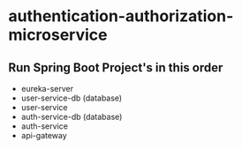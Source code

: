 # authentication-authorization-microservice

## Run Spring Boot Project's in this order

- eureka-server
- user-service-db (database)
- user-service
- auth-service-db (database)
- auth-service
- api-gateway
